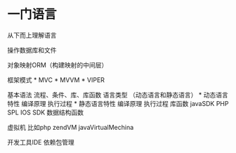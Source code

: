 # 一门语言
从下而上理解语言

操作数据库和文件

对象映射ORM（构建映射的中间层）

框架模式
    * MVC 
    * MVVM 
    * VIPER

基本语法 流程、条件、库、库函数
语言类型 （动态语言和静态语言）
      * 动态语言特性 编译原理 执行过程
      * 静态语言特性 编译原理  执行过程
库函数
   javaSDK
   PHP  SPL
   IOS SDK
数据结构函数

虚拟机 比如php zendVM javaVirtualMechina

开发工具IDE
依赖包管理
